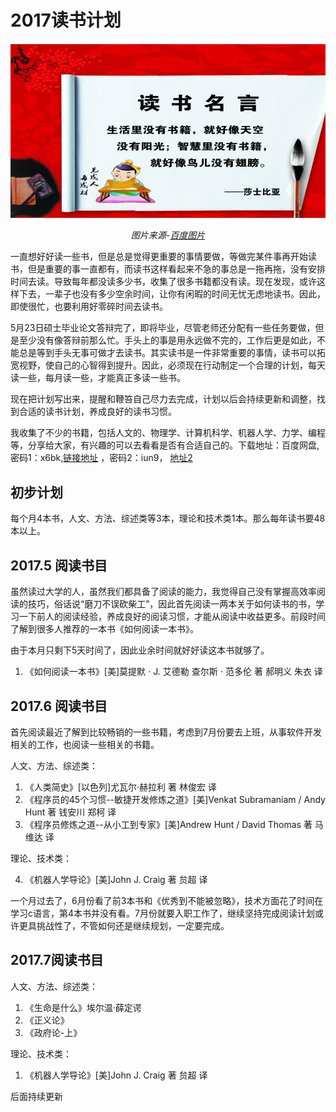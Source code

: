 # 2017读书计划

<center>

<img src="image/读书名言-莎士比亚.png" width="600">

*图片来源-[百度图片](https://image.baidu.com/search/detail?ct=503316480&z=0&ipn=d&word=%E8%AF%BB%E4%B9%A6%E5%90%8D%E8%A8%80&step_word=&hs=0&pn=0&spn=0&di=75209723270&pi=0&rn=1&tn=baiduimagedetail&is=0%2C0&istype=0&ie=utf-8&oe=utf-8&in=&cl=2&lm=-1&st=undefined&cs=1896254843%2C2853822803&os=136155569%2C298465476&simid=3331539397%2C427739975&adpicid=0&lpn=0&ln=1965&fr=&fmq=1496071042642_R&fm=&ic=undefined&s=undefined&se=&sme=&tab=0&width=undefined&height=undefined&face=undefined&ist=&jit=&cg=&bdtype=0&oriquery=&objurl=http%3A%2F%2Fpic18.nipic.com%2F20111228%2F4959861_165831631310_2.jpg&fromurl=ippr_z2C%24qAzdH3FAzdH3Fooo_z%26e3Bgtrtv_z%26e3Bv54AzdH3Ffi5oAzdH3Fccmd0nd_z%26e3Bip4s&gsm=0&rpstart=0&rpnum=0)*

</center>

一直想好好读一些书，但是总是觉得更重要的事情要做，等做完某件事再开始读书，但是重要的事一直都有，而读书这样看起来不急的事总是一拖再拖，没有安排时间去读。导致每年都没读多少书，收集了很多书籍都没有读。现在发现，或许这样下去，一辈子也没有多少空余时间，让你有闲暇的时间无忧无虑地读书。因此，即使很忙，也要利用好零碎时间去读书。

5月23日硕士毕业论文答辩完了，即将毕业，尽管老师还分配有一些任务要做，但是至少没有像答辩前那么忙。手头上的事是用永远做不完的，工作后更是如此，不能总是等到手头无事可做才去读书。其实读书是一件非常重要的事情，读书可以拓宽视野，使自己的心智得到提升。因此，必须现在行动制定一个合理的计划，每天读一些，每月读一些，才能真正多读一些书。

现在把计划写出来，提醒和鞭笞自己尽力去完成，计划以后会持续更新和调整，找到合适的读书计划，养成良好的读书习惯。

我收集了不少的书籍，包括人文的、物理学、计算机科学、机器人学、力学、编程等，分享给大家，有兴趣的可以去看看是否有合适自己的。下载地址：百度网盘, 密码1：x6bk,[链接地址](http://pan.baidu.com/s/1qYFcJDU) ，密码2：iun9， [地址2](http://pan.baidu.com/s/1slQ6eGt)

## 初步计划

每个月4本书，人文、方法、综述类等3本，理论和技术类1本。那么每年读书要48本以上。

## 2017.5 阅读书目

虽然读过大学的人，虽然我们都具备了阅读的能力，我觉得自己没有掌握高效率阅读的技巧，俗话说“磨刀不误砍柴工”，因此首先阅读一两本关于如何读书的书，学习一下前人的阅读经验，养成良好的阅读习惯，才能从阅读中收益更多。前段时间了解到很多人推荐的一本书《如何阅读一本书》。

由于本月只剩下5天时间了，因此业余时间就好好读这本书就够了。

1. 《如何阅读一本书》[美]莫提默 $\cdot$ J. 艾德勒    查尔斯 $\cdot$ 范多伦 著  郝明义 朱衣 译

## 2017.6 阅读书目

首先阅读最近了解到比较畅销的一些书籍，考虑到7月份要去上班，从事软件开发相关的工作，也阅读一些相关的书籍。

人文、方法、综述类：

1. 《人类简史》[以色列]尤瓦尔·赫拉利 著  林俊宏 译
2. 《程序员的45个习惯--敏捷开发修炼之道》[美]Venkat Subramaniam / Andy Hunt 著 钱安川 郑柯 译
3. 《程序员修炼之道--从小工到专家》[美]Andrew Hunt / David Thomas 著 马维达 译

理论、技术类：

4. 《机器人学导论》[美]John J. Craig 著 贠超 译


一个月过去了，6月份看了前3本书和《优秀到不能被忽略》，技术方面花了时间在学习c语言，第4本书并没有看。7月份就要入职工作了，继续坚持完成阅读计划或许更具挑战性了，不管如何还是继续规划，一定要完成。

## 2017.7阅读书目

人文、方法、综述类：

1. 《生命是什么》埃尔温·薛定谔
2. 《正义论》
3. 《政府论-上》

理论、技术类：

1. 《机器人学导论》[美]John J. Craig 著 贠超 译

后面持续更新